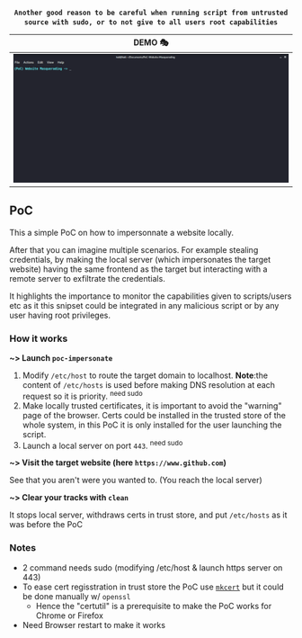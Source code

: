 <div align=center>
<p><strong><code>Another good reason to be careful when running script from untrusted source with sudo, or to not give to all users root capabilities</code></strong></p>
</div>

|DEMO  🎭 |
|:---:| 
|![demo](https://github.com/ariary/PoC-Website-Masquerading/blob/main/poc.gif)|

## PoC

This a simple PoC on how to impersonnate a website locally. 

After that you can imagine multiple scenarios. For example stealing credentials, by making the local server (which impersonates the target website) having the same frontend as the target but interacting with a remote server to exfiltrate the credentials. 

It highlights the importance to monitor the capabilities given to scripts/users etc as it this snipset could be integrated in any malicious script or by any user having root privileges.

### How it works

<strong>~> Launch `poc-impersonate` </strong>

1. Modify `/etc/host` to route the target domain to localhost. **Note**:the content of `/etc/hosts` is used before making DNS resolution at each request so it is priority. <sup>need sudo</sup>
2. Make locally trusted certificates, it is important to avoid the "warning" page of the browser. Certs could be installed in the trusted store of the whole system, in this PoC it is only installed for the user launching the script.
3. Launch a local server on port `443`. <sup>need sudo</sup>

<strong>~> Visit the target website (here `https://www.github.com`) </strong>

See that you aren't were you wanted to. (You reach the local server) 

<strong>~> Clear your tracks with `clean`</strong>

It stops local server, withdraws certs in trust store, and put `/etc/hosts` as it was before the PoC


### Notes

* 2 command needs sudo (modifying /etc/host & launch https server on 443)
* To ease cert regisstration in trust store the PoC use [`mkcert`](https://github.com/FiloSottile/mkcert) but it could be done manually w/ `openssl` 
    * Hence the "certutil" is a prerequisite to make the PoC works for Chrome or Firefox
* Need Browser restart to make it works
